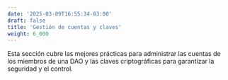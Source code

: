 ```yaml
---
date: '2025-03-09T16:55:34-03:00'
draft: false
title: 'Gestión de cuentas y claves'
weight: 6_000
---
```


Esta sección cubre las mejores prácticas para administrar las cuentas de los miembros de una DAO y las claves criptográficas para garantizar la seguridad y el control.
